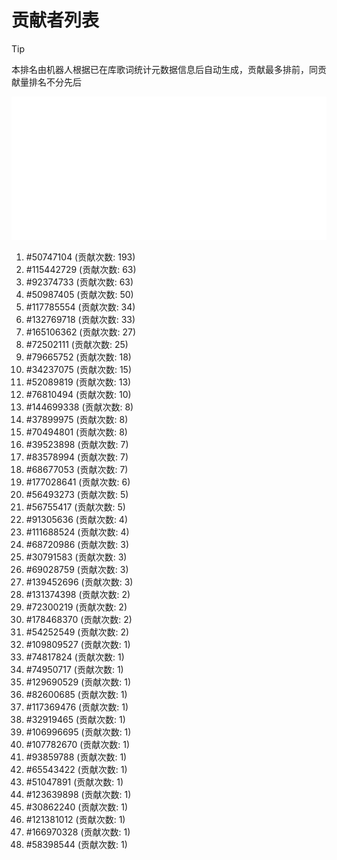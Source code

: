 # 贡献者列表

> [!TIP]
> 本排名由机器人根据已在库歌词统计元数据信息后自动生成，贡献最多排前，同贡献量排名不分先后

![贡献者头像画廊](./CONTRIBUTORS.svg)

1. #50747104 (贡献次数: 193)
2. #115442729 (贡献次数: 63)
3. #92374733 (贡献次数: 63)
4. #50987405 (贡献次数: 50)
5. #117785554 (贡献次数: 34)
6. #132769718 (贡献次数: 33)
7. #165106362 (贡献次数: 27)
8. #72502111 (贡献次数: 25)
9. #79665752 (贡献次数: 18)
10. #34237075 (贡献次数: 15)
11. #52089819 (贡献次数: 13)
12. #76810494 (贡献次数: 10)
13. #144699338 (贡献次数: 8)
14. #37899975 (贡献次数: 8)
15. #70494801 (贡献次数: 8)
16. #39523898 (贡献次数: 7)
17. #83578994 (贡献次数: 7)
18. #68677053 (贡献次数: 7)
19. #177028641 (贡献次数: 6)
20. #56493273 (贡献次数: 5)
21. #56755417 (贡献次数: 5)
22. #91305636 (贡献次数: 4)
23. #111688524 (贡献次数: 4)
24. #68720986 (贡献次数: 3)
25. #30791583 (贡献次数: 3)
26. #69028759 (贡献次数: 3)
27. #139452696 (贡献次数: 3)
28. #131374398 (贡献次数: 2)
29. #72300219 (贡献次数: 2)
30. #178468370 (贡献次数: 2)
31. #54252549 (贡献次数: 2)
32. #109809527 (贡献次数: 1)
33. #74817824 (贡献次数: 1)
34. #74950717 (贡献次数: 1)
35. #129690529 (贡献次数: 1)
36. #82600685 (贡献次数: 1)
37. #117369476 (贡献次数: 1)
38. #32919465 (贡献次数: 1)
39. #106996695 (贡献次数: 1)
40. #107782670 (贡献次数: 1)
41. #93859788 (贡献次数: 1)
42. #65543422 (贡献次数: 1)
43. #51047891 (贡献次数: 1)
44. #123639898 (贡献次数: 1)
45. #30862240 (贡献次数: 1)
46. #121381012 (贡献次数: 1)
47. #166970328 (贡献次数: 1)
48. #58398544 (贡献次数: 1)
